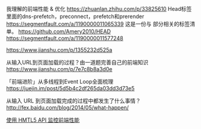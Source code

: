 我理解的前端性能 & 优化
https://zhuanlan.zhihu.com/p/33825610
Head标签里面的dns-prefetch，preconnect，prefetch和prerender
https://segmentfault.com/a/1190000011065339
这是一份与 <head> 部分相关的标签清单。 
https://github.com/Amery2010/HEAD
https://segmentfault.com/a/1190000011577248

https://www.jianshu.com/p/1355232d525a

从输入URL到页面加载的过程？由一道题完善自己的前端知识
https://www.jianshu.com/p/7e7c8b8a3d0e

「前端进阶」从多线程到Event Loop全面梳理
https://juejin.im/post/5d5b4c2df265da03dd3d73e5

从输入 URL 到页面加载完成的过程中都发生了什么事情？
http://fex.baidu.com/blog/2014/05/what-happen/

[使用 HMTL5 API 监控前端性能](https://www.infoq.cn/article/html5-performance-api-monitoring/)